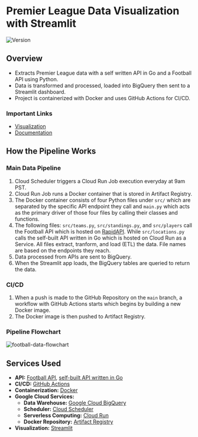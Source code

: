 # Premier League Data Visualization with Streamlit

<div>
    <img alt="Version" src="https://img.shields.io/badge/Project Number-2-orange.svg?cacheSeconds=2592000" />
</div>

## Overview
* Extracts Premier League data with a self written API in Go and a Football API using Python.
* Data is transformed and processed, loaded into BigQuery then sent to a Streamlit dashboard.
* Project is containerized with Docker and uses GitHub Actions for CI/CD.

### Important Links

* [Visualization](https://premierleague.streamlit.app/)
* [Documentation](https://github.com/digitalghost-dev/football-data-pipeline/wiki/Football-Data-Pipeline-Documentation)

## How the Pipeline Works
### Main Data Pipeline
1. Cloud Scheduler triggers a Cloud Run Job execution everyday at 9am PST.
2. Cloud Run Job runs a Docker container that is stored in Artifact Registry.
3. The Docker container consists of four Python files under `src/` which are separated by the specific API endpoint they call and `main.py` which acts as the primary driver of those four files by calling their classes and functions.
4. The following files: `src/teams.py`, `src/standings.py`, and `src/players` call the Football API which is hosted on [RapidAPI](https://rapidapi.com/search/marketplace). While `src/locations.py` calls the self-built API written in Go which is hosted on Cloud Run as a Service. All files extract, tranform, and load (ETL) the data. File names are based on the endpoints they reach.
5. Data processed from APIs are sent to BigQuery.
6. When the Streamlit app loads, the BigQuery tables are queried to return the data.

### CI/CD
1. When a push is made to the GitHub Repository on the `main` branch, a workflow with GitHub Actions starts which begins by building a new Docker image.
2. The Docker image is then pushed to Artifact Registry.

### Pipeline Flowchart
![football-data-flowchart](https://storage.googleapis.com/pipeline-flowcharts/football-data-pipeline-flowchart.png)

## Services Used
* **API:** [Football API](https://www.api-football.com), [self-built API written in Go](https://github.com/digitalghost-dev/football-data-pipeline/tree/main/locations-api)
* **CI/CD:** [GitHub Actions](https://github.com/features/actions)
* **Containerization:** [Docker](https://www.docker.com)
* **Google Cloud Services:**
    * **Data Warehouse:** [Google Cloud BigQuery](https://cloud.google.com/bigquery)
    * **Scheduler:** [Cloud Scheduler](https://cloud.google.com/scheduler)
    * **Serverless Computing:** [Cloud Run](https://cloud.google.com/run/docs/overview/what-is-cloud-run)
    * **Docker Repository:** [Artifact Registry](https://cloud.google.com/artifact-registry)
* **Visualization:** [Streamlit](https://streamlit.io)